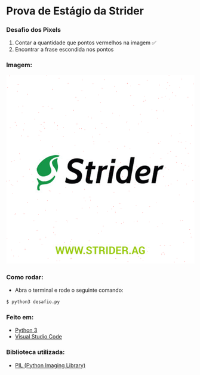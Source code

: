 # Prova de Estágio da Strider

### Desafio dos Pixels

1. Contar a quantidade que pontos vermelhos na imagem :white_check_mark:
1. Encontrar a frase escondida nos pontos

### Imagem:

![Strider](challenge_strider.png)

### Como rodar:

- Abra o terminal e rode o seguinte comando:

```sh
$ python3 desafio.py
```

### Feito em:

- [Python 3](https://www.python.org/)
- [Visual Studio Code](https://code.visualstudio.com/)

### Biblioteca utilizada:

- [PIL (Python Imaging Library)](https://pillow.readthedocs.io/en/stable/)